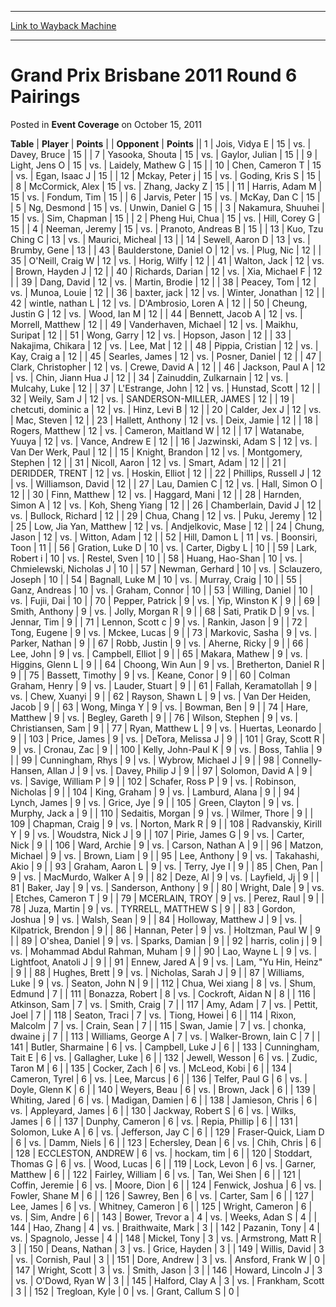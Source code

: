 
---
[Link to Wayback Machine](https://web.archive.org/web/20171030123304/https://magic.wizards.com/en/articles/archive/event-coverage/grand-prix-brisbane-2011-round-6-pairings-2011-10-15)

[_metadata_:description]:- "TablePlayerPoints"
[_metadata_:generator]:- "Drupal 7 (http://drupal.org)"
[_metadata_:node]:- "447366"
[_metadata_:publish_date]:- "2011-10-15"
[_metadata_:source]:- "div-main-content"
[_metadata_:title]:- "Grand Prix Brisbane 2011 Round 6 Pairings"
[_metadata_:wayback_capture_timestamp]:- "2017-10-30 12:33:04"
[_metadata_:wayback_raw_url]:- "https://web.archive.org/web/20171030123304id_/https://magic.wizards.com/en/articles/archive/event-coverage/grand-prix-brisbane-2011-round-6-pairings-2011-10-15"
[_metadata_:wayback_url]:- "https://magic.wizards.com/en/articles/archive/event-coverage/grand-prix-brisbane-2011-round-6-pairings-2011-10-15"
---


Grand Prix Brisbane 2011 Round 6 Pairings
=========================================



 Posted in **Event Coverage**
 on October 15, 2011 












 **Table** | **Player** | **Points** |  | **Opponent** | **Points** ||  1 | Jois, Vidya E |  15 | vs. | Davey, Bruce |  15 |
|  7 | Yasooka, Shouta |  15 | vs. | Gaylor, Julian |  15 |
|  9 | Light, Jens O |  15 | vs. | Laidely, Mathew G |  15 |
|  10 | Chen, Cameron T |  15 | vs. | Egan, Isaac J |  15 |
|  12 | Mckay, Peter j |  15 | vs. | Goding, Kris S |  15 |
|  8 | McCormick, Alex |  15 | vs. | Zhang, Jacky Z |  15 |
|  11 | Harris, Adam M |  15 | vs. | Fondum, Tim |  15 |
|  6 | Jarvis, Peter |  15 | vs. | McKay, Dan C |  15 |
|  5 | Ng, Desmond |  15 | vs. | Unwin, Daniel G |  15 |
|  3 | Nakamura, Shuuhei |  15 | vs. | Sim, Chapman |  15 |
|  2 | Pheng Hui, Chua |  15 | vs. | Hill, Corey G |  15 |
|  4 | Neeman, Jeremy |  15 | vs. | Pranoto, Andreas B |  15 |
|  13 | Kuo, Tzu Ching C |  13 | vs. | Maurici, Micheal |  13 |
|  14 | Sewell, Aaron D |  13 | vs. | Brumby, Gene |  13 |
|  43 | Baulderstone, Daniel O |  12 | vs. | Plug, Nic |  12 |
|  35 | O'Neill, Craig W |  12 | vs. | Horig, Wilfy |  12 |
|  41 | Walton, Jack |  12 | vs. | Brown, Hayden J |  12 |
|  40 | Richards, Darian |  12 | vs. | Xia, Michael F |  12 |
|  39 | Dang, David |  12 | vs. | Martin, Brodie |  12 |
|  38 | Peacey, Tom |  12 | vs. | Munoa, Louie |  12 |
|  36 | baxter, jack |  12 | vs. | Winter, Jonathan |  12 |
|  42 | wintle, nathan L |  12 | vs. | D'Ambrosio, Loren A |  12 |
|  50 | Cheung, Justin G |  12 | vs. | Wood, Ian M |  12 |
|  44 | Bennett, Jacob A |  12 | vs. | Morrell, Matthew |  12 |
|  49 | Vanderhaven, Michael |  12 | vs. | Maikhu, Suripat |  12 |
|  51 | Wong, Garry |  12 | vs. | Hopson, Jason |  12 |
|  33 | Nakajima, Chikara |  12 | vs. | Lee, Mat |  12 |
|  48 | Pippia, Cristian |  12 | vs. | Kay, Craig a |  12 |
|  45 | Searles, James |  12 | vs. | Posner, Daniel |  12 |
|  47 | Clark, Christopher |  12 | vs. | Crewe, David A |  12 |
|  46 | Jackson, Paul A |  12 | vs. | Chin, Jiann Hua J |  12 |
|  34 | Zainuddin, Zulkarnain |  12 | vs. | Mulcahy, Luke |  12 |
|  37 | L'Estrange, John |  12 | vs. | Hunstad, Scott |  12 |
|  32 | Weily, Sam J |  12 | vs. | SANDERSON-MILLER, JAMES |  12 |
|  19 | chetcuti, dominic a |  12 | vs. | Hinz, Levi B |  12 |
|  20 | Calder, Jex J |  12 | vs. | Mac, Steven |  12 |
|  23 | Hallett, Anthony |  12 | vs. | Deix, Jamie |  12 |
|  18 | Rogers, Matthew |  12 | vs. | Cameron, Maitland W |  12 |
|  17 | Watanabe, Yuuya |  12 | vs. | Vance, Andrew E |  12 |
|  16 | Jazwinski, Adam S |  12 | vs. | Van Der Werk, Paul |  12 |
|  15 | Knight, Brandon |  12 | vs. | Montgomery, Stephen |  12 |
|  31 | Nicoll, Aaron |  12 | vs. | Smart, Adam |  12 |
|  21 | DERIDDER, TRENT |  12 | vs. | Hoskin, Elliot |  12 |
|  22 | Phillips, Russell J |  12 | vs. | Williamson, David |  12 |
|  27 | Lau, Damien C |  12 | vs. | Hall, Simon O |  12 |
|  30 | Finn, Matthew |  12 | vs. | Haggard, Mani |  12 |
|  28 | Harnden, Simon A |  12 | vs. | Koh, Sheng Yiang |  12 |
|  26 | Chamberlain, David J |  12 | vs. | Bullock, Richard |  12 |
|  29 | Chua, Chang |  12 | vs. | Puku, Jeremy |  12 |
|  25 | Low, Jia Yan, Matthew |  12 | vs. | Andjelkovic, Mase |  12 |
|  24 | Chung, Jason |  12 | vs. | Witton, Adam |  12 |
|  52 | Hill, Damon L |  11 | vs. | Boonsiri, Toon |  11 |
|  56 | Gration, Luke D |  10 | vs. | Carter, Digby L |  10 |
|  59 | Lark, Robert i |  10 | vs. | Restel, Sven |  10 |
|  58 | Huang, Hao-Shan |  10 | vs. | Chmielewski, Nicholas J |  10 |
|  57 | Newman, Gerhard |  10 | vs. | Sclauzero, Joseph |  10 |
|  54 | Bagnall, Luke M |  10 | vs. | Murray, Craig |  10 |
|  55 | Ganz, Andreas |  10 | vs. | Graham, Connor |  10 |
|  53 | Willing, Daniel |  10 | vs. | Fujii, Dai |  10 |
|  70 | Pepper, Patrick |  9 | vs. | Yip, Winston K |  9 |
|  69 | Smith, Anthony |  9 | vs. | Jolly, Morgan R |  9 |
|  68 | Sati, Pratik D |  9 | vs. | Jennar, Tim |  9 |
|  71 | Lennon, Scott c |  9 | vs. | Rankin, Jason |  9 |
|  72 | Tong, Eugene |  9 | vs. | Mckee, Lucas |  9 |
|  73 | Markovic, Sasha |  9 | vs. | Parker, Nathan |  9 |
|  67 | Robb, Justin |  9 | vs. | Aherne, Ricky |  9 |
|  66 | Lee, John |  9 | vs. | Campbell, Elliot |  9 |
|  65 | Makara, Mathew |  9 | vs. | Higgins, Glenn L |  9 |
|  64 | Choong, Win Aun |  9 | vs. | Bretherton, Daniel R |  9 |
|  75 | Bassett, Timothy |  9 | vs. | Keane, Conor |  9 |
|  60 | Colman Graham, Henry |  9 | vs. | Lauder, Stuart |  9 |
|  61 | Fallah, Keramatollah |  9 | vs. | Chew, Xuanyi |  9 |
|  62 | Rayson, Shawn L |  9 | vs. | Van Der Heiden, Jacob |  9 |
|  63 | Wong, Minga Y |  9 | vs. | Bowman, Ben |  9 |
|  74 | Hare, Matthew |  9 | vs. | Begley, Gareth |  9 |
|  76 | Wilson, Stephen |  9 | vs. | Christiansen, Sam |  9 |
|  77 | Ryan, Matthew L |  9 | vs. | Huertas, Leonardo |  9 |
| 103 | Price, James |  9 | vs. | DeTora, Melissa J |  9 |
| 101 | Gray, Scott R |  9 | vs. | Cronau, Zac |  9 |
| 100 | Kelly, John-Paul K |  9 | vs. | Boss, Tahlia |  9 |
|  99 | Cunningham, Rhys |  9 | vs. | Wybrow, Michael J |  9 |
|  98 | Connelly-Hansen, Allan J |  9 | vs. | Davey, Philip J |  9 |
|  97 | Solomon, David A |  9 | vs. | Savige, William P |  9 |
| 102 | Schafer, Ross P |  9 | vs. | Robinson, Nicholas |  9 |
| 104 | King, Graham |  9 | vs. | Lamburd, Alana |  9 |
|  94 | Lynch, James |  9 | vs. | Grice, Jye |  9 |
| 105 | Green, Clayton |  9 | vs. | Murphy, Jack a |  9 |
| 110 | Sedaitis, Morgan |  9 | vs. | Wilmer, Thore |  9 |
| 109 | Chapman, Craig |  9 | vs. | Norton, Mark R |  9 |
| 108 | Radvanskiy, Kirill Y |  9 | vs. | Woudstra, Nick J |  9 |
| 107 | Pirie, James G |  9 | vs. | Carter, Nick |  9 |
| 106 | Ward, Archie |  9 | vs. | Carson, Nathan A |  9 |
|  96 | Matzon, Michael |  9 | vs. | Brown, Liam |  9 |
|  95 | Lee, Anthony |  9 | vs. | Takahashi, Akio |  9 |
|  93 | Graham, Aaron L |  9 | vs. | Terry, Jye I |  9 |
|  85 | Chen, Pan |  9 | vs. | MacMurdo, Walker A |  9 |
|  82 | Deze, Al |  9 | vs. | Layfield, Jj |  9 |
|  81 | Baker, Jay |  9 | vs. | Sanderson, Anthony |  9 |
|  80 | Wright, Dale |  9 | vs. | Etches, Cameron T |  9 |
|  79 | MCERLAIN, TROY |  9 | vs. | Perez, Raul |  9 |
|  78 | Juza, Martin |  9 | vs. | TYRRELL, MATTHEW S |  9 |
|  83 | Gordon, Joshua |  9 | vs. | Walsh, Sean |  9 |
|  84 | Holloway, Matthew J |  9 | vs. | Kilpatrick, Brendon |  9 |
|  86 | Hannan, Peter |  9 | vs. | Holtzman, Paul W |  9 |
|  89 | O'shea, Daniel |  9 | vs. | Sparks, Damian |  9 |
|  92 | harris, colin j |  9 | vs. | Mohammad Abdul Rahman, Muham |  9 |
|  90 | Lao, Wayne L |  9 | vs. | Lightfoot, Anatoli J |  9 |
|  91 | Ennew, Jared A |  9 | vs. | Lam, "Yu Hin, Heinz" |  9 |
|  88 | Hughes, Brett |  9 | vs. | Nicholas, Sarah J |  9 |
|  87 | Williams, Luke |  9 | vs. | Seaton, John N |  9 |
| 112 | Chua, Wei xiang |  8 | vs. | Shum, Edmund |  7 |
| 111 | Bonazza, Robert |  8 | vs. | Cockroft, Aidan N |  8 |
| 116 | Atkinson, Sam |  7 | vs. | Smith, Craig |  7 |
| 117 | Amy, Adam |  7 | vs. | Pettit, Joel |  7 |
| 118 | Seaton, Traci |  7 | vs. | Tiong, Howei |  6 |
| 114 | Rixon, Malcolm |  7 | vs. | Crain, Sean |  7 |
| 115 | Swan, Jamie |  7 | vs. | chonka, dwaine j |  7 |
| 113 | Williams, George A |  7 | vs. | Walker-Brown, Iain C |  7 |
| 141 | Butler, Sharmaine |  6 | vs. | Campbell, Luke J |  6 |
| 133 | Cunningham, Tait E |  6 | vs. | Gallagher, Luke |  6 |
| 132 | Jewell, Wesson |  6 | vs. | Zudic, Taron M |  6 |
| 135 | Cocker, Zach |  6 | vs. | McLeod, Kobi |  6 |
| 134 | Cameron, Tyrel |  6 | vs. | Lee, Marcus |  6 |
| 136 | Telfer, Paul G |  6 | vs. | Doyle, Glenn K |  6 |
| 140 | Weyers, Beau |  6 | vs. | Brown, Jack |  6 |
| 139 | Whiting, Jared |  6 | vs. | Madigan, Damien |  6 |
| 138 | Jamieson, Chris |  6 | vs. | Appleyard, James |  6 |
| 130 | Jackway, Robert S |  6 | vs. | Wilks, James |  6 |
| 137 | Dunphy, Cameron |  6 | vs. | Repia, Phillip |  6 |
| 131 | Solomon, Luke A |  6 | vs. | Jefferson, Jay C |  6 |
| 129 | Fraser-Quick, Liam D |  6 | vs. | Damm, Niels |  6 |
| 123 | Echersley, Dean |  6 | vs. | Chih, Chris |  6 |
| 128 | ECCLESTON, ANDREW |  6 | vs. | hockam, tim |  6 |
| 120 | Stoddart, Thomas G |  6 | vs. | Wood, Lucas |  6 |
| 119 | Lock, Levon |  6 | vs. | Garner, Matthew |  6 |
| 122 | Fairley, William |  6 | vs. | Tan, Wei Shen |  6 |
| 121 | Coffin, Jeremie |  6 | vs. | Moore, Dion |  6 |
| 124 | Fenwick, Joshua |  6 | vs. | Fowler, Shane M |  6 |
| 126 | Sawrey, Ben |  6 | vs. | Carter, Sam |  6 |
| 127 | Lee, James |  6 | vs. | Whitney, Cameron |  6 |
| 125 | Wright, Cameron |  6 | vs. | Sim, Andre |  6 |
| 143 | Bower, Trevor a |  4 | vs. | Weeks, Adan S |  4 |
| 144 | Hao, Zhang |  4 | vs. | Braithwaite, Mark |  3 |
| 142 | Pazanin, Tony |  4 | vs. | Spagnolo, Jesse |  4 |
| 148 | Mickel, Tony |  3 | vs. | Armstrong, Matt R |  3 |
| 150 | Deans, Nathan |  3 | vs. | Grice, Hayden |  3 |
| 149 | Willis, David |  3 | vs. | Cornish, Paul |  3 |
| 151 | Dore, Andrew |  3 | vs. | Ansford, Frank W |  0 |
| 147 | Wright, Scott |  3 | vs. | Smith, Jason |  3 |
| 146 | Howard, Lincoln J |  3 | vs. | O'Dowd, Ryan W |  3 |
| 145 | Halford, Clay A |  3 | vs. | Frankham, Scott |  3 |
| 152 | Tregloan, Kyle |  0 | vs. | Grant, Callum S |  0 |







